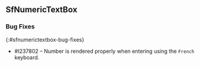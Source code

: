 ## SfNumericTextBox

### Bug Fixes
{:#sfnumerictextbox-bug-fixes} 

* \#I237802 – Number is rendered properly when entering using the `French` keyboard.